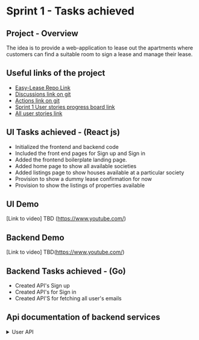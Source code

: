 # Sprint 1 - Tasks achieved

## Project - Overview

The idea is to provide a web-application to lease out the apartments where customers can find a suitable room to sign a lease and manage their lease.

## Useful links of the project
- [Easy-Lease Repo Link](https://github.com/garvitgupta97/CEN5035-Software-Engineering-Project/) 
- [Discussions link on git](https://github.com/garvitgupta97/CEN5035-Software-Engineering-Project/discussions)
- [Actions link on git](https://github.com/garvitgupta97/CEN5035-Software-Engineering-Project/actions)
- [Sprint 1 User stories progress board link](https://github.com/garvitgupta97/CEN5035-Software-Engineering-Project/projects/1)
- [All user stories link](https://github.com/garvitgupta97/CEN5035-Software-Engineering-Project/issues)

## UI Tasks achieved - (React js)
- Initialized the frontend and backend code
- Included the front end pages for Sign up and Sign in
- Added the frontend boilerplate landing page.
- Added home page to show all available societies
- Added listings page to show houses available at a particular society
- Provision to show a dummy lease confirmation for now
- Provision to show the listings of properties available

## UI Demo
[Link to video] TBD (https://www.youtube.com/)

## Backend Demo
[Link to video] TBD(https://www.youtube.com/)

## Backend Tasks achieved - (Go)
- Created API's Sign up
- Created API's for Sign in
- Created API'S for fetching all user's emails

## Api documentation of backend services
<details>
  <summary>User API</summary>
  ### Post
   ### Api for user sign up
  - [http://localhost:8080/api/signup/ ](http://localhost:8080/api/signup/)
   ### Api for user sign in
  - [http://localhost:8080/api/signin/](http://localhost:8080/api/signin/)
   ### Api to fetch all the user's emails
  - [http://localhost:8080/getUsers/](http://localhost:8080/getUsers/)
</details>
